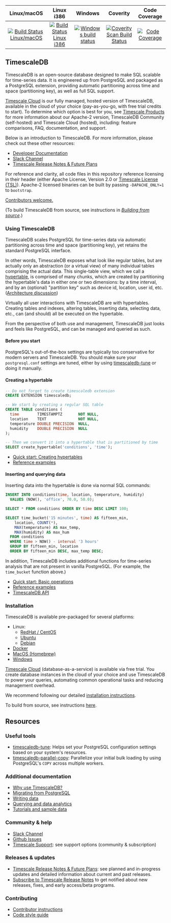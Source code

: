 |Linux/macOS|Linux i386|Windows|Coverity|Code Coverage|
|:---:|:---:|:---:|:---:|:---:|
|[![Build Status Linux/macOS](https://github.com/timescale/timescaledb/workflows/Regression/badge.svg?event=schedule)](https://github.com/timescale/timescaledb/actions?query=workflow%3ARegression+branch%3Amaster)|[![Build Status Linux i386](https://github.com/timescale/timescaledb/workflows/Regression%20Linux%20i386/badge.svg?branch=master&event=schedule)](https://github.com/timescale/timescaledb/actions?query=workflow%3A%22Regression+Linux+i386%22+branch%3Amaster)|[![Windows build status](https://ci.appveyor.com/api/projects/status/15sqkl900t04hywu/branch/master?svg=true)](https://ci.appveyor.com/project/timescale/timescaledb/branch/master)|[![Coverity Scan Build Status](https://scan.coverity.com/projects/timescale-timescaledb/badge.svg)](https://scan.coverity.com/projects/timescale-timescaledb)|[![Code Coverage](https://codecov.io/gh/timescale/timescaledb/branch/master/graphs/badge.svg?branch=master)](https://codecov.io/gh/timescale/timescaledb)


## TimescaleDB

TimescaleDB is an open-source database designed to make SQL scalable for
time-series data.  It is engineered up from PostgreSQL and packaged as a
PostgreSQL extension, providing automatic partitioning across time and space
(partitioning key), as well as full SQL support.

[Timescale Cloud](https://tsdb.co/GitHubTimescaleCloud) is our fully managed,
hosted version of TimescaleDB, available in the cloud of your choice
(pay-as-you-go, with free trial credits to start).  To determine which option
is best for you, see [Timescale
Products](https://tsdb.co/GitHubTimescaleProducts) for more information about
our Apache-2 version, TimescaleDB Community (self-hosted) and Timescale Cloud
(hosted), including: feature comparisons, FAQ, documentation, and support.

Below is an introduction to TimescaleDB. For more information, please check out 
these other resources:
- [Developer Documentation](https://tsdb.co/GitHubTimescaleDocs)
- [Slack Channel](https://slack-login.timescale.com)
- [Timescale Release Notes & Future Plans](https://tsdb.co/GitHubTimescaleReleaseNotes)

For reference and clarity, all code files in this repository reference
licensing in their header (either Apache License, Version 2.0 or [Timescale
License
(TSL)](https://github.com/timescale/timescaledb/blob/master/tsl/LICENSE-TIMESCALE)). Apache-2
licensed binaries can be built by passing `-DAPACHE_ONLY=1` to `bootstrap`.

[Contributors welcome.](https://github.com/timescale/timescaledb/blob/master/CONTRIBUTING.md)

(To build TimescaleDB from source, see instructions in [_Building from source_](https://github.com/timescale/timescaledb/blob/master/docs/BuildSource.md).)

### Using TimescaleDB

TimescaleDB scales PostgreSQL for time-series data via automatic
partitioning across time and space (partitioning key), yet retains
the standard PostgreSQL interface.

In other words, TimescaleDB exposes what look like regular tables, but
are actually only an
abstraction (or a virtual view) of many individual tables comprising the
actual data. This single-table view, which we call a
[hypertable](https://tsdb.co/GitHubTimescaleHypertable),
is comprised of many chunks, which are created by partitioning
the hypertable's data in either one or two dimensions: by a time
interval, and by an (optional) "partition key" such as
device id, location, user id, etc. ([Architecture discussion](https://tsdb.co/GitHubTimescaleArchitecture))

Virtually all user interactions with TimescaleDB are with
hypertables. Creating tables and indexes, altering tables, inserting
data, selecting data, etc., can (and should) all be executed on the
hypertable.

From the perspective of both use and management, TimescaleDB just
looks and feels like PostgreSQL, and can be managed and queried as
such.

#### Before you start

PostgreSQL's out-of-the-box settings are typically too conservative for modern
servers and TimescaleDB. You should make sure your `postgresql.conf`
settings are tuned, either by using [timescaledb-tune](https://github.com/timescale/timescaledb-tune) 
or doing it manually.

#### Creating a hypertable

```sql
-- Do not forget to create timescaledb extension
CREATE EXTENSION timescaledb;

-- We start by creating a regular SQL table
CREATE TABLE conditions (
  time        TIMESTAMPTZ       NOT NULL,
  location    TEXT              NOT NULL,
  temperature DOUBLE PRECISION  NULL,
  humidity    DOUBLE PRECISION  NULL
);

-- Then we convert it into a hypertable that is partitioned by time
SELECT create_hypertable('conditions', 'time');
```

- [Quick start: Creating hypertables](https://tsdb.co/GitHubTimescaleCreateHypertables)
- [Reference examples](https://tsdb.co/GitHubTimescaleHypertableReference)

#### Inserting and querying data

Inserting data into the hypertable is done via normal SQL commands:

```sql
INSERT INTO conditions(time, location, temperature, humidity)
  VALUES (NOW(), 'office', 70.0, 50.0);

SELECT * FROM conditions ORDER BY time DESC LIMIT 100;

SELECT time_bucket('15 minutes', time) AS fifteen_min,
    location, COUNT(*),
    MAX(temperature) AS max_temp,
    MAX(humidity) AS max_hum
  FROM conditions
  WHERE time > NOW() - interval '3 hours'
  GROUP BY fifteen_min, location
  ORDER BY fifteen_min DESC, max_temp DESC;
```

In addition, TimescaleDB includes additional functions for time-series
analysis that are not present in vanilla PostgreSQL. (For example, the `time_bucket` function above.)

- [Quick start: Basic operations](https://tsdb.co/GitHubTimescaleBasicOperations)
- [Reference examples](https://tsdb.co/GitHubTimescaleWriteData)
- [TimescaleDB API](https://tsdb.co/GitHubTimescaleAPI)

### Installation

TimescaleDB is available pre-packaged for several platforms:

- Linux:
    - [RedHat / CentOS](https://docs.timescale.com/timescaledb/latest/how-to-guides/install-timescaledb/self-hosted/rhel-centos/installation-yum/)
    - [Ubuntu](https://docs.timescale.com/timescaledb/latest/how-to-guides/install-timescaledb/self-hosted/ubuntu/installation-apt-ubuntu/)
    - [Debian](https://docs.timescale.com/timescaledb/latest/how-to-guides/install-timescaledb/self-hosted/debian/installation-apt-debian/)
- [Docker](https://tsdb.co/GitHubTimescaleDocker)
- [MacOS (Homebrew)](https://tsdb.co/GitHubTimescaleMacOS)
- [Windows](https://tsdb.co/GitHubTimescaleWindows)

[Timescale Cloud](https://tsdb.co/GitHubTimescaleInstallCloud)
(database-as-a-service) is available via free trial. You create database
instances in the cloud of your choice and use TimescaleDB to power your
queries, automating common operational tasks and reducing management overhead.

We recommend following our detailed [installation instructions](https://tsdb.co/GitHubTimescaleInstall).

To build from source, see instructions
[here](https://github.com/timescale/timescaledb/blob/master/docs/BuildSource.md).


## Resources

### Useful tools

- [timescaledb-tune](https://github.com/timescale/timescaledb-tune): Helps
set your PostgreSQL configuration settings based on your system's resources.
- [timescaledb-parallel-copy](https://github.com/timescale/timescaledb-parallel-copy):
Parallelize your initial bulk loading by using PostgreSQL's `COPY` across
multiple workers.

### Additional documentation

- [Why use TimescaleDB?](https://tsdb.co/GitHubTimescaleIntro)
- [Migrating from PostgreSQL](https://tsdb.co/GitHubTimescalePostgresMigrate)
- [Writing data](https://tsdb.co/GitHubTimescaleWriteData)
- [Querying and data analytics](https://tsdb.co/GitHubTimescaleReadData)
- [Tutorials and sample data](https://tsdb.co/GitHubTimescaleTutorials)

### Community & help

- [Slack Channel](https://slack.timescale.com)
- [Github Issues](https://github.com/timescale/timescaledb/issues)
- [Timescale Support](https://tsdb.co/GitHubTimescaleSupport): see support options (community & subscription)

### Releases & updates

 - [Timescale Release Notes & Future
   Plans](https://tsdb.co/GitHubTimescaleReleaseNotes): see planned and
   in-progress updates and detailed information about current and past
   releases.
 - [Subscribe to Timescale Release
   Notes](https://tsdb.co/GitHubTimescaleGetReleaseNotes) to get notified about
   new releases, fixes, and early access/beta programs.

### Contributing

- [Contributor instructions](https://github.com/timescale/timescaledb/blob/master/CONTRIBUTING.md)
- [Code style guide](https://github.com/timescale/timescaledb/blob/master/docs/StyleGuide.md)

